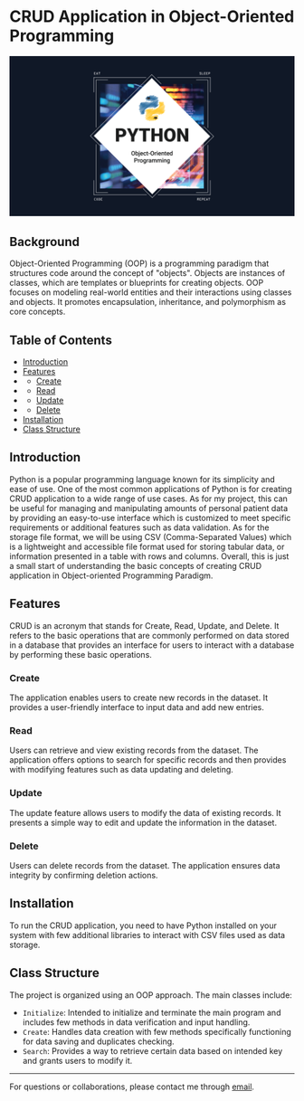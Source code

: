 # CRUD Application in Object-Oriented Programming
![Project Logo](banner.png)

## Background
Object-Oriented Programming (OOP) is a programming paradigm that structures code around the concept of "objects". Objects are instances of classes, which are templates or blueprints for creating objects. OOP focuses on modeling real-world entities and their interactions using classes and objects. It promotes encapsulation, inheritance, and polymorphism as core concepts.

## Table of Contents
- [Introduction](#introduction)
- [Features](#features)
- - [Create](#create)
- - [Read](#read)
- - [Update](#update)
- - [Delete](#delete)
- [Installation](#installation)
- [Class Structure](#class-structure)

## Introduction
Python is a popular programming language known for its simplicity and ease of use. One of the most common applications of Python is for creating CRUD application to a wide range of use cases. As for my project, this can be useful for managing and manipulating amounts of personal patient data by providing an easy-to-use interface which is customized to meet specific requirements or additional features such as data validation. As for the storage file format, we will be using CSV (Comma-Separated Values) which is a lightweight and accessible file format used for storing tabular data, or information presented in a table with rows and columns. Overall, this is just a small start of understanding the basic concepts of creating CRUD application in Object-oriented Programming Paradigm.

## Features
CRUD is an acronym that stands for Create, Read, Update, and Delete. It refers to the basic operations that are commonly performed on data stored in a database that provides an interface for users to interact with a database by performing these basic operations.

### Create
The application enables users to create new records in the dataset. It provides a user-friendly interface to input data and add new entries.

### Read
Users can retrieve and view existing records from the dataset. The application offers options to search for specific records and then provides with modifying features such as data updating and deleting.

### Update
The update feature allows users to modify the data of existing records. It presents a simple way to edit and update the information in the dataset.

### Delete
Users can delete records from the dataset. The application ensures data integrity by confirming deletion actions.

## Installation
To run the CRUD application, you need to have Python installed on your system with few additional libraries to interact with CSV files used as data storage.

## Class Structure
The project is organized using an OOP approach. The main classes include:
- `Initialize`: Intended to initialize and terminate the main program and includes few methods in data verification and input handling.
- `Create`: Handles data creation with few methods specifically functioning for data saving and duplicates checking.
- `Search`: Provides a way to retrieve certain data based on intended key and grants users to modify it.

---

For questions or collaborations, please contact me through [email](mailto:arighymoch@gmail.com).

